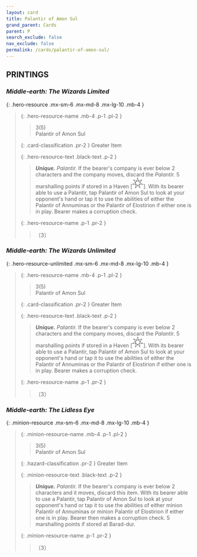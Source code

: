 ```yaml
---
layout: card
title: Palantir of Amon Sul
grand_parent: Cards
parent: P
search_exclude: false
nav_exclude: false
permalink: /cards/palantir-of-amon-sul/
---
```


## PRINTINGS


### _Middle-earth: The Wizards Limited_

{: .hero-resource .mx-sm-6 .mx-md-8 .mx-lg-10 .mb-4 }
> {: .hero-resource-name .mb-4 .p-1 .pl-2 }
> > <div class="card-mp">3(5)</div>
> > <div class="card-name">Palantir of Amon Sul</div>
>
> {: .card-classification .pr-2 }
> Greater Item
>
> {: .hero-resource-text .black-text .p-2 }
> > _**Unique.**_ _Palantir._ If the bearer's company is ever below 2 characters and the company moves, discard the _Palantir._ 5 marshalling points if stored in a Haven \[![](/assets/images/free-haven.svg)]. With its bearer able to use a Palantir, tap Palantir of Amon Sul to look at your opponent's hand or tap it to use the abilities of either the Palantir of Annuminas or the Palantir of Elostirion if either one is in play. Bearer makes a corruption check. 
> 
> {: .hero-resource-name .p-1 .pr-2 }
> > <div class="card-shield"></div>
> > <div class="card-corruption">〔3〕</div>

### _Middle-earth: The Wizards Unlimited_

{: .hero-resource-unlimited .mx-sm-6 .mx-md-8 .mx-lg-10 .mb-4 }
> {: .hero-resource-name .mb-4 .p-1 .pl-2 }
> > <div class="card-mp">3(5)</div>
> > <div class="card-name">Palantir of Amon Sul</div>
>
> {: .card-classification .pr-2 }
> Greater Item
>
> {: .hero-resource-text .black-text .p-2 }
> > _**Unique.**_ _Palantir._ If the bearer's company is ever below 2 characters and the company moves, discard the _Palantir._ 5 marshalling points if stored in a Haven \[![](/assets/images/free-haven.svg)]. With its bearer able to use a Palantir, tap Palantir of Amon Sul to look at your opponent's hand or tap it to use the abilities of either the Palantir of Annuminas or the Palantir of Elostirion if either one is in play. Bearer makes a corruption check. 
> 
> {: .hero-resource-name .p-1 .pr-2 }
> > <div class="card-shield"></div>
> > <div class="card-corruption">〔3〕</div>

### _Middle-earth: The Lidless Eye_

{: .minion-resource .mx-sm-6 .mx-md-8 .mx-lg-10 .mb-4 }
> {: .minion-resource-name .mb-4 .p-1 .pl-2 }
> > <div class="hazard-mp">3(5)</div>
> > <div class="card-name">Palantir of Amon Sul</div>
>
> {: .hazard-classification .pr-2 }
> Greater Item
>
> {: .minion-resource-text .black-text .p-2 }
> > _**Unique.**_ _Palantir._ If the bearer's company is ever below 2 characters and it moves, discard this item. With its bearer able to use a Palantir, tap Palantir of Amon Sul to look at your opponent's hand or tap it to use the abilities of either minion Palantir of Annuminas or minion Palantir of Elostirion if either one is in play. Bearer then makes a corruption check. 5 marshalling points if stored at Barad-dur. 
> 
> {: .minion-resource-name .p-1 .pr-2 }
> > <div class="card-shield"></div>
> > <div class="card-corruption-white">〔3〕</div>
